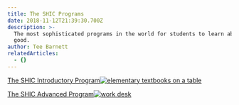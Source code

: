 ```yaml
---
title: The SHIC Programs
date: 2018-11-12T21:39:30.700Z
description: >-
  The most sophisticated programs in the world for students to learn about doing
  good.
author: Tee Barnett
relatedArticles:
  - {}
---
```

[The SHIC Introductory Program![elementary textbooks on a table](/img/element5-digital-352043-unsplash.jpg "The SHIC Introductory Program")](https://shicschools.org/shic-introductory-program/)

[The SHIC Advanced Program![work desk](/img/trent-erwin-338084-unsplash.jpg "The SHIC Advanced Program")](https://shicschools.org/shic-advanced-program/)
